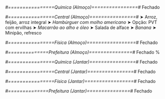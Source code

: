 
*#================Química (Almoço)================#*
Fechado

*#================Central (Almoço)================#*
➤ Arroz, feijão, arroz integral
➤ *Hambúrguer com molho americano*
➤ Opção: PVT com ervilhas
➤ *Macarrão ao alho e óleo*
➤ Salada de alface
➤ *Banana*
➤ Minipão, refresco

*#================Física (Almoço)=================#*
Fechado

*#==============Prefeitura (Almoço)===============#*
Fechado
%

*#================Química (Jantar)================#*
Fechado

*#================Central (Jantar)================#*
Fechado

*#================Física (Jantar)=================#*
Fechado

*#==============Prefeitura (Jantar)===============#*
Fechado
